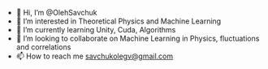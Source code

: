 - 👋 Hi, I’m @OlehSavchuk
- 👀 I’m interested in Theoretical Physics and Machine Learning
- 🌱 I’m currently learning Unity, Cuda, Algorithms
- 💞️ I’m looking to collaborate on Machine Learning in Physics, fluctuations and correlations
- 📫 How to reach me savchukolegv@gmail.com

<!---
OlehSavchuk/OlehSavchuk is a ✨ special ✨ repository because its `README.md` (this file) appears on your GitHub profile.
You can click the Preview link to take a look at your changes.
--->
